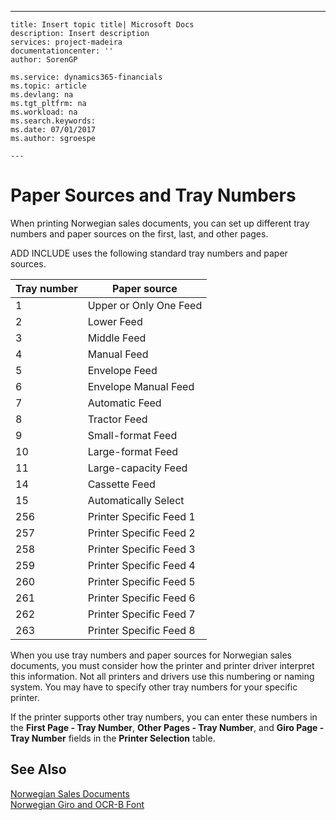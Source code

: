 ---
    title: Insert topic title| Microsoft Docs
    description: Insert description
    services: project-madeira
    documentationcenter: ''
    author: SorenGP

    ms.service: dynamics365-financials
    ms.topic: article
    ms.devlang: na
    ms.tgt_pltfrm: na
    ms.workload: na
    ms.search.keywords:
    ms.date: 07/01/2017
    ms.author: sgroespe

    ---
# Paper Sources and Tray Numbers
When printing Norwegian sales documents, you can set up different tray numbers and paper sources on the first, last, and other  pages.  
  
 ADD INCLUDE<!--[!INCLUDE[navnow](../../ApplicationDesign/includes/navnow_md.md)]--> uses the following standard tray numbers and paper sources.  
  
|Tray number|Paper source|  
|-----------------|------------------|  
|1|Upper or Only One Feed|  
|2|Lower Feed|  
|3|Middle Feed|  
|4|Manual Feed|  
|5|Envelope Feed|  
|6|Envelope Manual Feed|  
|7|Automatic Feed|  
|8|Tractor Feed|  
|9|Small-format Feed|  
|10|Large-format Feed|  
|11|Large-capacity Feed|  
|14|Cassette Feed|  
|15|Automatically Select|  
|256|Printer Specific Feed 1|  
|257|Printer Specific Feed 2|  
|258|Printer Specific Feed 3|  
|259|Printer Specific Feed 4|  
|260|Printer Specific Feed 5|  
|261|Printer Specific Feed 6|  
|262|Printer Specific Feed 7|  
|263|Printer Specific Feed 8|  
  
 When you use tray numbers and paper sources for Norwegian sales documents, you must consider how the printer and printer driver interpret this information. Not all printers and drivers use this numbering or naming system. You may have to specify other tray numbers for your specific printer.  
  
 If the printer supports other tray numbers, you can enter these numbers in the **First Page - Tray Number**, **Other Pages - Tray Number**, and **Giro Page - Tray Number** fields in the **Printer Selection** table.  
  
## See Also  
 [Norwegian Sales Documents](../../LocalFunctionalityForMicrosoftDynamicsNav2016/Norway/norwegian-sales-documents.md)   
 [Norwegian Giro and OCR-B Font](../../LocalFunctionalityForMicrosoftDynamicsNav2016/Norway/norwegian-giro-and-ocr-b-font.md)